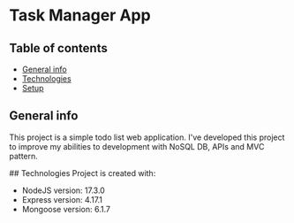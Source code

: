 # Task Manager App

## Table of contents

- [General info](#general-info)
- [Technologies](#technologies)
- [Setup](#setup)

## General info

This project is a simple todo list web application. I've developed this project to improve my abilities to development with NoSQL DB, APIs and MVC pattern.

## Technologies
Project is created with:

- NodeJS version: 17.3.0
- Express version: 4.17.1
- Mongoose version: 6.1.7
